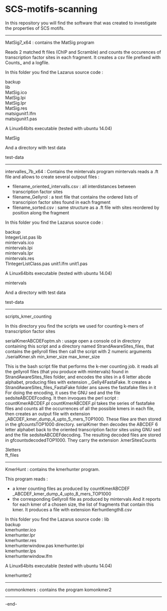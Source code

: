 # SCS-motifs-scanning

In this repository you will find the software that was created to investigate the properties of SCS motifs.

---------------------------------------------------------------------------------------------------------------------
MatSig7_x64 : contains the MatSig program

Reads 2 matched ft files (ChIP and Scramble) and counts the occurences of transcription factor sites in each fragment.
It creates a csv file prefixed with Counts_ and a logfile.

In this folder you find the Lazarus source code :

backup  
lib  
MatSig.ico  
MatSig.lpi  
MatSig.lpr  
MatSig.res  
matsigunit1.lfm  
matsigunit1.pas

A Linux64bits executable (tested with ubuntu 14.04)

MatSig

And a directory with test data

test-data

---------------------------------------------------------------------------------------------------------------------------

intervalles_7b_x64 : Contains the mintervals program
mintervals reads a .ft file and allows to create several outpout files :
- filename_oriented_intervalls.csv : all interdistances between transcription factor sites
- filename_Gellyrol : a text file that contains the ordered lists of transcripion factor sites found in each fragment 
- filename_sorted.csv : same structure as a .ft file with sites reordered by position along the fragment

In this folder you find the Lazarus source code :

backup  
IntegerList.pas
lib  
mintervals.ico  
mintervals.lpi  
mintervals.lpr  
mintervals.res  
TIntegerListClass.pas
unit1.lfm
unit1.pas

A Linux64bits executable (tested with ubuntu 14.04)

mintervals

And a directory with test data

test-data

----------------------------------------------------------------------------------------------------------------------------
scripts_kmer_counting

In this directory you find the scripts we used for counting k-mers of transcription factor sites

serialKmerABCDEFoptm.sh :
usage
open a console
cd in directory containing this script and a directory named 
StrandAwareSites_files, that contains the gellyroll files
then call the script with 2 numeric arguments  
./serialKmer.sh min_kmer_size max_kmer_size


This is the bash script file that performs the k-mer counting job.
it reads all the gellyroll files (that you produce with mintervals) found in StrandAwareSites_files folder,
and encodes the sites in a 6 letter abcde alphabet, producing files with extension _.Gelly4FastaFake.
It creates a StrandAwareSites_files_FastaFake folder ans saves the fastafake files in it
For doing the encoding, it uses the GNU sed and the file sedsiteABCDEFcoding.
It then invoques the perl script : countKmerABCDEF.pl
countKmerABCDEF.pl takes the series of fastafake files and counts all the occurrences of all the
possible kmers in each file, then creates an output file with extension _ABCDEF_kmer_dump_4_upto_5_mers_TOP1000.
These filee are then stored in the gfcountsTOP1000 directory.
serialKmer then decodes the ABCDEF 6 letter alphabet back to the oriented transcription factor sites using
GNU sed and the file sedsiteABCDEFdecoding. 
The resulting decoded files are stored in gfcountsdecodedTOP1000. They carry the extension .kmerSitesCounts

3letters            
ft_files                


----------------------------------------------------------------------------------------------------------------------------
KmerHunt : contains the kmerhunter program.

This program reads :
- a kmer counting files as produced by countKmerABCDEF  _ABCDEF_kmer_dump_4_upto_8_mers_TOP1000
- the corresponding Gellyroll file as produced by mintervals
And it reports for each kmer of a chosen size, the list of fragments that contain this kmer.
It produces a file with extension Kerhuntlength8.csv

In this folder you find the Lazarus source code :
lib      
backup       
kmerhunter.ico  
kmerhunter.lpr  
kmerhunter.res        
kmerhunterwindow.pas
kmerhunter.lpi  
kmerhunter.lps  
kmerhunterwindow.lfm

A Linux64bits executable (tested with ubuntu 14.04)

kmerhunter2  




----------------------------------------------------------------------------------------------------------------------------
commonkmers : contains the program komonkmer2



---------------------------------------------------------------------------------------------------------------------------
-end-
